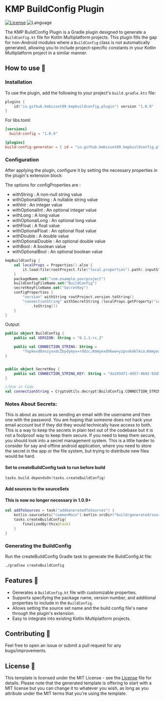 # KMP BuildConfig Plugin

[![License](https://img.shields.io/github/license/cortinico/kotlin-android-template.svg)](LICENSE) ![Language](https://img.shields.io/github/languages/top/cortinico/kotlin-android-template?color=blue&logo=kotlin)

The KMP BuildConfig Plugin is a Gradle plugin designed to generate a `BuildConfig.kt` file for Kotlin Multiplatform projects. This plugin fills the gap for non-Android modules where a `BuildConfig` class is not automatically generated, allowing you to include project-specific constants in your Kotlin Multiplatform project in a similar manner.

## How to use 👣

### Installation

To use the plugin, add the following to your project's `build.gradle.kts` file:

```kotlin
plugins {
    id("io.github.kmbisset89.kmpbuildconfig.plugin") version "1.0.9"
}
```

For libs.toml:

```toml
[versions]
  build-config = "1.0.9"

[plugins]
build-config-generator = { id = "io.github.kmbisset89.kmpbuildconfig.plugin", version.ref = "build-config" }
```

### Configuration

After applying the plugin, configure it by setting the necessary properties in the plugin's extension block:

The options for configProperties are :
- withString : A non-null string value
- withOptionalString : A nullable string value
- withInt : An integer value
- withOptionalInt : An optional integer value
- withLong : A long value
- withOptionalLong : An optional long value
- withFloat : A float value
- withOptionalFloat : An optional float value
- withDouble : A double value
- withOptionalDouble : An optional double value
- withBool : A boolean value
- withOptionalBool : An optional boolean value

```kotlin
kmpBuildConfig {
    val localProps = Properties().also {
        it.load(file(rootProject.file("local.properties").path).inputStream())
    }
    packageName.set("com.example.yourproject")
    buildConfigFileName.set("BuildConfig")
    secretKeyFileName.set("SecretKey")
    configProperties {
        "version" withString rootProject.version.toString()
        "connectionString" withSecretString (localProps.getProperty("connectionString") guardedBy UUID.randomUUID()
            .toString())
    }
}
```

Output:

```kotlin
public object BuildConfig {
    public val VERSION: String = "0.1.1-rc.2"

    public val CONNECTION_STRING: String =
        "TopkevdOxnzysxdcZbydymyv=rddzc;KmmyexdXkwo=yzpvnkdklkco;KmmyexdUoi=kSW+a76Ojj5nVJKEEdwrKAP7FCrI/C6NSaQBpBKpRWHzwi1z2jiE1L3mXAD9xNrXdtJ21Jzxd8Ze+KCddNSXUA==;OxnzysxdCeppsh=mybo.ecqyfmvyenkzs.xod"
}


public object SecretKey {
    public val CONNECTION_STRING_KEY: String = "da193df1-dd57-4b02-93d5-245d72ebdsads"
}

//Use in Code
val connectionString = CryptoUtils.decrypt(BuildConfig.CONNECTION_STRING, SecretKey.CONNECTION_STRING_KEY)

```

### Notes About Secrets:
This is about as secure as sending an email with the username and then one with the password. You are hoping that someone does not hack your email account but if they did they would technically have access to both. This is a way to keep the secrets in plain text out of the codebase but it is not a foolproof way to keep them secure. If you need to keep them secure, you should look into a secret management system. This is a little harder to consider for say and offline android application, where you need to store the secret in the app or the file system, but trying to distribute new files would be hard.


#### Set to createBuildConfig task to run before build

```kotlin
tasks.build.dependsOn(tasks.createBuildConfig)
```

#### Add sources to the sourceSets
#### This is now no longer necessary in 1.0.9+

```kotlin
val addToSources = task("addGeneratedToSources") {
    kotlin.sourceSets["commonMain"].kotlin.srcDir("build/generated/source/buildConfig")
    tasks.createBuildConfig{
        finalizedBy(this@task)
    }
}
```



### Generating the BuildConfig

Run the createBuildConfig Gradle task to generate the BuildConfig.kt file:


```bash
./gradlew createBuildConfig
```


## Features 🎨

- Generates a `BuildConfig.kt` file with customizable properties.
- Supports specifying the package name, version number, and additional properties to include in the `BuildConfig`.
- Allows setting the source set name and the build config file's name through the plugin's extension.
- Easy to integrate into existing Kotlin Multiplatform projects.

## Contributing 🤝

Feel free to open an issue or submit a pull request for any bugs/improvements.

## License 📄

This template is licensed under the MIT License - see the [License](License) file for details.
Please note that the generated template is offering to start with a MIT license but you can change it to whatever you
wish, as long as you attribute under the MIT terms that you're using the template.
